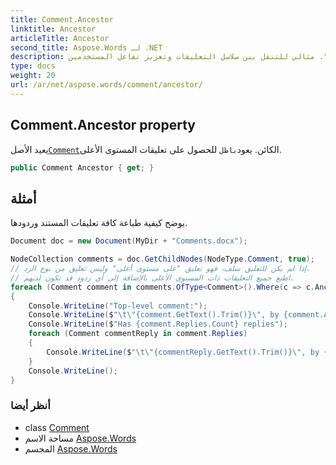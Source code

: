 ```yaml
---
title: Comment.Ancestor
linktitle: Ancestor
articleTitle: Ancestor
second_title: Aspose.Words لـ .NET
description: استرجع كائن التعليق الرئيسي باستخدام خاصية "الأسلاف". مثالي للتنقل بين سلاسل التعليقات وتعزيز تفاعل المستخدمين.
type: docs
weight: 20
url: /ar/net/aspose.words/comment/ancestor/
---
```

## Comment.Ancestor property

يعيد الأصل[`Comment`](../)الكائن. يعود`باطل` للحصول على تعليقات المستوى الأعلى.

```csharp
public Comment Ancestor { get; }
```

## أمثلة

يوضح كيفية طباعة كافة تعليقات المستند وردودها.

```csharp
Document doc = new Document(MyDir + "Comments.docx");

NodeCollection comments = doc.GetChildNodes(NodeType.Comment, true);
// إذا لم يكن للتعليق سلف، فهو تعليق "على مستوى أعلى" وليس تعليق من نوع الرد.
// اطبع جميع التعليقات ذات المستوى الأعلى بالإضافة إلى أي ردود قد تكون لديهم.
foreach (Comment comment in comments.OfType<Comment>().Where(c => c.Ancestor == null).ToList())
{
    Console.WriteLine("Top-level comment:");
    Console.WriteLine($"\t\"{comment.GetText().Trim()}\", by {comment.Author}");
    Console.WriteLine($"Has {comment.Replies.Count} replies");
    foreach (Comment commentReply in comment.Replies)
    {
        Console.WriteLine($"\t\"{commentReply.GetText().Trim()}\", by {commentReply.Author}");
    }
    Console.WriteLine();
}
```

### أنظر أيضا

* class [Comment](../)
* مساحة الاسم [Aspose.Words](../../../aspose.words/)
* المجسم [Aspose.Words](../../../)
